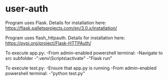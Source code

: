 # user-auth
Program uses Flask. 
Details for installation here: https://flask.palletsprojects.com/en/3.0.x/installation/

Program uses flash_httpauth.
Details for installation here: https://pypi.org/project/Flask-HTTPAuth/

To execute app.py:
-From admin-enabled powershell terminal: 
	-Navigate to src subfolder
	-".venv\Scripts\activate"
	-"Flask run"
	
To execute test.py:
-Ensure that app.py is running
-From admin-enabled powershell terminal: 
	-"python test.py"